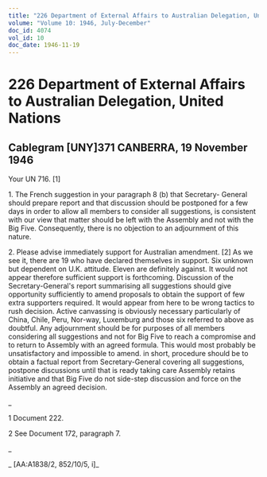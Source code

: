 ```yaml
---
title: "226 Department of External Affairs to Australian Delegation, United Nations"
volume: "Volume 10: 1946, July-December"
doc_id: 4074
vol_id: 10
doc_date: 1946-11-19
---
```


# 226 Department of External Affairs to Australian Delegation, United Nations

## Cablegram [UNY]371 CANBERRA, 19 November 1946

Your UN 716. [1]

1\. The French suggestion in your paragraph 8 (b) that Secretary- General should prepare report and that discussion should be postponed for a few days in order to allow all members to consider all suggestions, is consistent with our view that matter should be left with the Assembly and not with the Big Five. Consequently, there is no objection to an adjournment of this nature.

2\. Please advise immediately support for Australian amendment. [2] As we see it, there are 19 who have declared themselves in support. Six unknown but dependent on U.K. attitude. Eleven are definitely against. It would not appear therefore sufficient support is forthcoming. Discussion of the Secretary-General's report summarising all suggestions should give opportunity sufficiently to amend proposals to obtain the support of few extra supporters required. It would appear from here to be wrong tactics to rush decision. Active canvassing is obviously necessary particularly of China, Chile, Peru, Nor-way, Luxemburg and those six referred to above as doubtful. Any adjournment should be for purposes of all members considering all suggestions and not for Big Five to reach a compromise and to return to Assembly with an agreed formula. This would most probably be unsatisfactory and impossible to amend. in short, procedure should be to obtain a factual report from Secretary-General covering all suggestions, postpone discussions until that is ready taking care Assembly retains initiative and that Big Five do not side-step discussion and force on the Assembly an agreed decision.

_

1 Document 222.

2 See Document 172, paragraph 7.

_

_ [AA:A1838/2, 852/10/5, i]_
